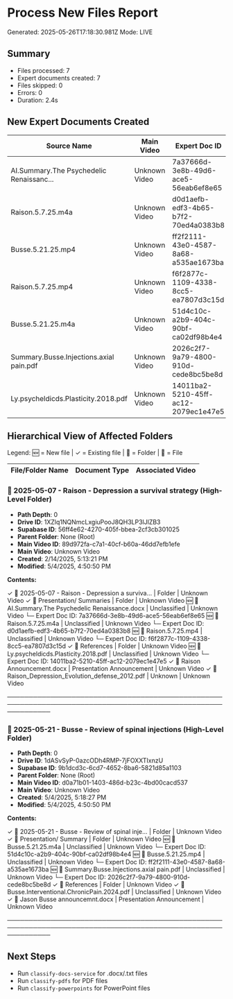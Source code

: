 # Process New Files Report
Generated: 2025-05-26T17:18:30.981Z
Mode: LIVE

## Summary
- Files processed: 7
- Expert documents created: 7
- Files skipped: 0
- Errors: 0
- Duration: 2.4s

## New Expert Documents Created

| Source Name                             | Main Video                    | Expert Doc ID                        | Created            |
|-----------------------------------------|-------------------------------|--------------------------------------|--------------------|
| AI.Summary.The Psychedelic Renaissanc... | Unknown Video                  | 7a37666d-3e8b-49d6-ace5-56eab6ef8e65 | 5/26/2025, 10:18:29 AM |
| Raison.5.7.25.m4a                        | Unknown Video                  | d0d1aefb-edf3-4b65-b7f2-70ed4a0383b8 | 5/26/2025, 10:18:29 AM |
| Busse.5.21.25.mp4                        | Unknown Video                  | ff2f2111-43e0-4587-8a68-a535ae1673ba | 5/26/2025, 10:18:29 AM |
| Raison.5.7.25.mp4                        | Unknown Video                  | f6f2877c-1109-4338-8cc5-ea7807d3c15d | 5/26/2025, 10:18:29 AM |
| Busse.5.21.25.m4a                        | Unknown Video                  | 51d4c10c-a2b9-404c-90bf-ca02df98b4e4 | 5/26/2025, 10:18:29 AM |
| Summary.Busse.Injections.axial pain.pdf  | Unknown Video                  | 2026c2f7-9a79-4800-910d-cede8bc5be8d | 5/26/2025, 10:18:29 AM |
| Ly.psycheldicds.Plasticity.2018.pdf      | Unknown Video                  | 14011ba2-5210-45ff-ac12-2079ec1e47e5 | 5/26/2025, 10:18:29 AM |

## Hierarchical View of Affected Folders

Legend: 🆕 = New file | ✓ = Existing file | 📁 = Folder | 📄 = File

File/Folder Name                           | Document Type                  | Associated Video
-------------------------------------------|--------------------------------|---------------------------

### 📁 2025-05-07 - Raison - Depression a survival strategy (High-Level Folder)
- **Path Depth**: 0
- **Drive ID**: 1XZlq1NQNmcLxgiuPooJ8QH3LP3lJlZB3
- **Supabase ID**: 56ff4e62-4270-405f-bbea-2cf3cb301025
- **Parent Folder**: None (Root)
- **Main Video ID**: 89d972fa-c7a1-40cf-b60a-46dd7efb1efe
- **Main Video**: Unknown Video
- **Created**: 2/14/2025, 5:13:21 PM
- **Modified**: 5/4/2025, 4:50:50 PM

**Contents:**

✓ 📁 2025-05-07 - Raison - Depression a surviva... | Folder                       | Unknown Video
    ✓ 📁 Presentation/ Summaries                  | Folder                       | Unknown Video
        🆕 📄 AI.Summary.The Psychedelic Renaissance.docx | Unclassified                 | Unknown Video
           └─ Expert Doc ID: 7a37666d-3e8b-49d6-ace5-56eab6ef8e65
        🆕 📄 Raison.5.7.25.m4a                       | Unclassified                 | Unknown Video
           └─ Expert Doc ID: d0d1aefb-edf3-4b65-b7f2-70ed4a0383b8
        🆕 📄 Raison.5.7.25.mp4                       | Unclassified                 | Unknown Video
           └─ Expert Doc ID: f6f2877c-1109-4338-8cc5-ea7807d3c15d
    ✓ 📁 References                               | Folder                       | Unknown Video
        🆕 📄 Ly.psycheldicds.Plasticity.2018.pdf     | Unclassified                 | Unknown Video
           └─ Expert Doc ID: 14011ba2-5210-45ff-ac12-2079ec1e47e5
    ✓ 📄 Raison Announcement.docx                 | Presentation Announcement    | Unknown Video
    ✓ 📄 Raison_Depression_Evolution_defense_2012.pdf | Unknown                      | Unknown Video

──────────────────────────────────────────────────────────────────────────────────────────────────────────────

### 📁 2025-05-21 - Busse - Review of spinal injections (High-Level Folder)
- **Path Depth**: 0
- **Drive ID**: 1dASvSyP-0azcODh4RMP-7jFOXXTIxnzU
- **Supabase ID**: 9b1dcd3c-6cd7-4652-8ba6-5821d85a1103
- **Parent Folder**: None (Root)
- **Main Video ID**: d0a71b01-1403-486d-b23c-4bd00cacd537
- **Main Video**: Unknown Video
- **Created**: 5/4/2025, 5:18:27 PM
- **Modified**: 5/4/2025, 4:50:50 PM

**Contents:**

✓ 📁 2025-05-21 - Busse - Review of spinal inje... | Folder                       | Unknown Video
    ✓ 📁 Presentation/ Summary                    | Folder                       | Unknown Video
        🆕 📄 Busse.5.21.25.m4a                       | Unclassified                 | Unknown Video
           └─ Expert Doc ID: 51d4c10c-a2b9-404c-90bf-ca02df98b4e4
        🆕 📄 Busse.5.21.25.mp4                       | Unclassified                 | Unknown Video
           └─ Expert Doc ID: ff2f2111-43e0-4587-8a68-a535ae1673ba
        🆕 📄 Summary.Busse.Injections.axial pain.pdf | Unclassified                 | Unknown Video
           └─ Expert Doc ID: 2026c2f7-9a79-4800-910d-cede8bc5be8d
    ✓ 📁 References                               | Folder                       | Unknown Video
        ✓ 📄 Busse.Interventional.ChronicPain.2024.pdf | Unclassified                 | Unknown Video
    ✓ 📄 Jason Busse announcemnt.docx             | Presentation Announcement    | Unknown Video

──────────────────────────────────────────────────────────────────────────────────────────────────────────────

## Next Steps
- Run `classify-docs-service` for .docx/.txt files
- Run `classify-pdfs` for PDF files
- Run `classify-powerpoints` for PowerPoint files

